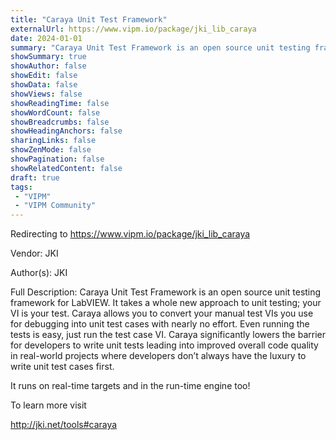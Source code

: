 ```yaml
---
title: "Caraya Unit Test Framework"
externalUrl: https://www.vipm.io/package/jki_lib_caraya
date: 2024-01-01
summary: "Caraya Unit Test Framework is an open source unit testing framework for LabVIEW."
showSummary: true
showAuthor: false
showEdit: false
showData: false
showViews: false
showReadingTime: false
showWordCount: false
showBreadcrumbs: false
showHeadingAnchors: false
sharingLinks: false
showZenMode: false
showPagination: false
showRelatedContent: false
draft: true
tags:
 - "VIPM"
 - "VIPM Community"
---
```


Redirecting to https://www.vipm.io/package/jki_lib_caraya

Vendor: JKI

Author(s): JKI
 
Full Description:
Caraya Unit Test Framework is an open source unit testing framework for LabVIEW. It takes a whole new approach to unit testing; your VI is your test. Caraya allows you to convert your manual test VIs you use for debugging into unit test cases with nearly no effort. Even running the tests is easy, just run the test case VI. Caraya significantly lowers the barrier for developers to write unit tests leading into improved overall code quality in real-world projects where developers don’t always have the luxury to write unit test cases first.

It runs on real-time targets and in the run-time engine too!

To learn more visit

http://jki.net/tools#caraya